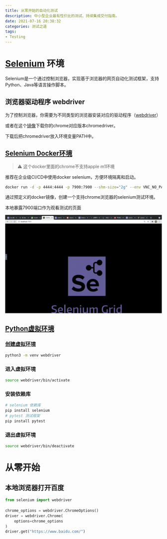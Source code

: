 ```yaml
---
title: 从零开始的自动化测试
description: 中小型企业最有性价比的测试、持续集成交付指南。
date: 2021-07-16 20:38:32
categories: 测试之道
tags: 
- Testing
---
```


# [Selenium](https://selenium.dev/documentation/) 环境

Selenium是一个通过控制浏览器，实现基于浏览器的网页自动化测试框架，支持Python、Java等语言操作脚本。

## 浏览器驱动程序 webdriver

为了控制浏览器，你需要为不同类型的浏览器安装对应的驱动程序（[webdriver](https://www.selenium.dev/documentation/en/selenium_installation/installing_webdriver_binaries/)）

或者在这个[镜像](https://npm.taobao.org/mirrors/chromedriver/)下载你的chrome对应版本chromedriver。

下载后把chromedriver放入环境变量PATH中。

## [Selenium Docker环境](https://github.com/SeleniumHQ/docker-selenium)

> ⚠️ 这个docker里面的chrome不支持apple m1环境

推荐在企业级CI/CD中使用docker selenium，方便环境隔离和启动。

```bash
docker run -d -p 4444:4444 -p 7900:7900 --shm-size="2g" --env VNC_NO_PASSWORD=1 selenium/standalone-chrome:4.0.0-rc-1-prerelease-20210713
```

通过预定义的docker镜像，创建一个支持chrome浏览器的selenium测试环境。

本地暴露7900端口作为观看测试的页面

![selenium docker grid](/media/testing/selenium/seleniumdocker.png)

## [Python虚拟环境](https://docs.python.org/zh-cn/3/library/venv.html#module-venv)

### [创建虚拟环境](https://docs.python.org/zh-cn/3/library/venv.html#creating-virtual-environments)

```bash
python3 -m venv webdriver
```

### 进入虚拟环境

```bash
source webdriver/bin/activate
```

### 安装依赖库

```bash
# selenium 依赖库
pip install selenium
# pytest 测试框架
pip install pytest
```

### 退出虚拟环境

```bash
source webdriver/bin/deactivate
```

# 从零开始

## 本地浏览器打开百度

```python
from selenium import webdriver
 
chrome_options = webdriver.ChromeOptions()
driver = webdriver.Chrome(
    options=chrome_options
)
driver.get("https://www.baidu.com/")
```